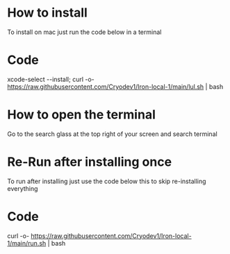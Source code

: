 # How to install
To install on mac just run the code below in a terminal
# Code
xcode-select --install; curl -o- https://raw.githubusercontent.com/Cryodev1/Iron-local-1/main/lul.sh | bash
# How to open the terminal
Go to the search glass at the top right of your screen and search terminal
# Re-Run after installing once
To run after installing just use the code below this to skip re-installing everything
# Code
curl -o- https://raw.githubusercontent.com/Cryodev1/Iron-local-1/main/run.sh | bash
